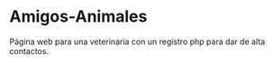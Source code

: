 # Amigos-Animales
Página web para una veterinaria con un registro php para dar de alta contactos.  
